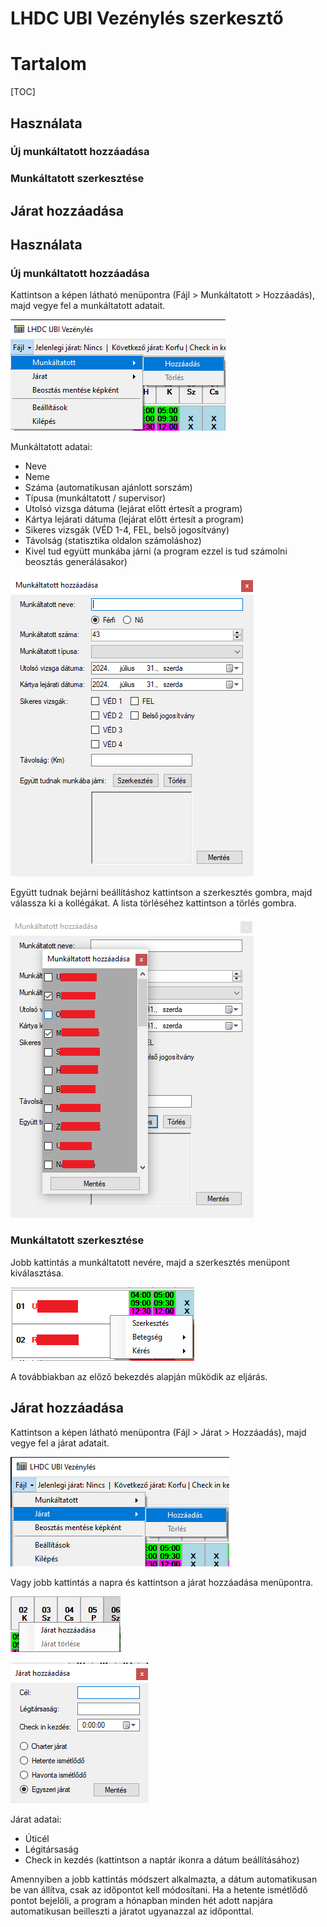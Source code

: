 # LHDC UBI Vezénylés szerkesztő

# Tartalom

[TOC]
## Használata
### Új munkáltatott hozzáadása
### Munkáltatott szerkesztése
## Járat hozzáadása

## Használata

### Új munkáltatott hozzáadása

Kattintson a képen látható menüpontra (Fájl > Munkáltatott > Hozzáadás), majd vegye fel a munkáltatott adatait.

![](https://github.com/hidvegarpi/DEB/blob/main/IMAGES/add%20employee%201.png)

Munkáltatott adatai:
- Neve
- Neme
- Száma (automatikusan ajánlott sorszám)
- Típusa (munkáltatott / supervisor)
- Utolsó vizsga dátuma (lejárat előtt értesít a program)
- Kártya lejárati dátuma (lejárat előtt értesít a program)
- Sikeres vizsgák (VÉD 1-4, FEL, belső jogosítvány)
- Távolság (statisztika oldalon számoláshoz)
- Kivel tud együtt munkába járni (a program ezzel is tud számolni beosztás generálásakor)

![](https://github.com/hidvegarpi/DEB/blob/main/IMAGES/add%20employee%202.png)

Együtt tudnak bejárni beállításhoz kattintson a szerkesztés gombra, majd válassza ki a kollégákat. A lista törléséhez kattintson a törlés gombra.

![](https://github.com/hidvegarpi/DEB/blob/main/IMAGES/add%20employee%203.png)

### Munkáltatott szerkesztése

Jobb kattintás a munkáltatott nevére, majd a szerkesztés menüpont kiválasztása.

![](https://github.com/hidvegarpi/DEB/blob/main/IMAGES/add%20employee%204.png)

A továbbiakban az előző bekezdés alapján működik az eljárás.

## Járat hozzáadása

Kattintson a képen látható menüpontra (Fájl > Járat > Hozzáadás), majd vegye fel a járat adatait.

![](https://github.com/hidvegarpi/DEB/blob/main/IMAGES/add%20flight%201.png)

Vagy jobb kattintás a napra és kattintson a járat hozzáadása menüpontra.

![](https://github.com/hidvegarpi/DEB/blob/main/IMAGES/add%20flight%202.png)

![](https://github.com/hidvegarpi/DEB/blob/main/IMAGES/add%20flight%203.png)

Járat adatai:
- Úticél
- Légitársaság
- Check in kezdés (kattintson a naptár ikonra a dátum beállításához)

Amennyiben a jobb kattintás módszert alkalmazta, a dátum automatikusan be van állítva, csak az időpontot kell módosítani.
Ha a hetente ismétlődő pontot bejelöli, a program a hónapban minden hét adott napjára automatikusan beilleszti a járatot ugyanazzal az időponttal.